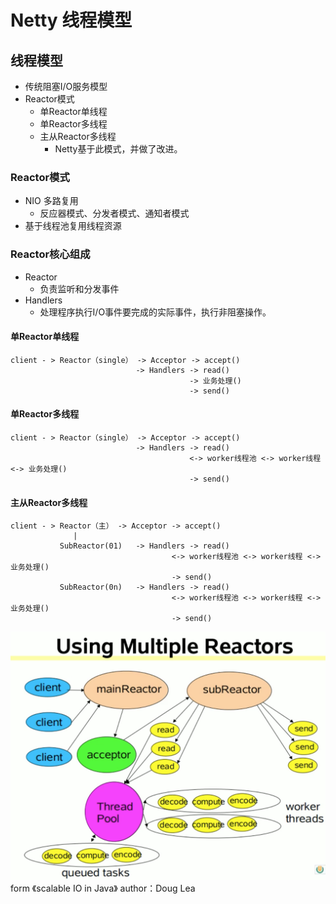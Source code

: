 # Netty 线程模型

## 线程模型
 - 传统阻塞I/O服务模型
 - Reactor模式
   - 单Reactor单线程
   - 单Reactor多线程
   - 主从Reactor多线程
     - Netty基于此模式，并做了改进。

### Reactor模式
- NIO 多路复用
  - 反应器模式、分发者模式、通知者模式
- 基于线程池复用线程资源

### Reactor核心组成
- Reactor
  - 负责监听和分发事件
- Handlers
  - 处理程序执行I/O事件要完成的实际事件，执行非阻塞操作。
  
#### 单Reactor单线程
```
client - > Reactor（single） -> Acceptor -> accept()
                            -> Handlers -> read()
                                        -> 业务处理()
                                        -> send()

```
#### 单Reactor多线程
```
client - > Reactor（single） -> Acceptor -> accept()
                            -> Handlers -> read()
                                        <-> worker线程池 <-> worker线程 <-> 业务处理()
                                        -> send()

```
#### 主从Reactor多线程
```
client - > Reactor（主） -> Acceptor -> accept()
              |
           SubReactor(01)   -> Handlers -> read()
                                    <-> worker线程池 <-> worker线程 <-> 业务处理()
                                    -> send()
           SubReactor(0n)   -> Handlers -> read()
                                    <-> worker线程池 <-> worker线程 <-> 业务处理()
                                    -> send()

```
![Using multiple Reactors](doc/reactor/multi-reactor-mode.png)
form 《scalable IO in Java》 author：Doug Lea


